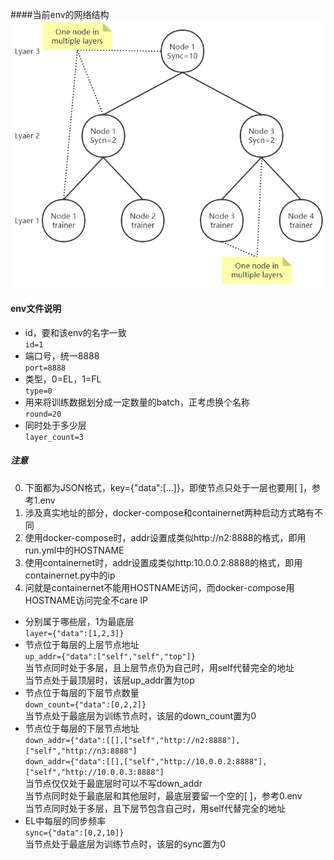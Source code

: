 ####当前env的网络结构
![网络结构](../default_network.png)

#### env文件说明
- id，要和该env的名字一致  
```id=1```
- 端口号，统一8888  
```port=8888```
- 类型，0=EL，1=FL  
```type=0```
- 用来将训练数据划分成一定数量的batch，正考虑换个名称  
```round=20```
- 同时处于多少层  
```layer_count=3```

##### 注意
  0. 下面都为JSON格式，key={"data":[...]}，即使节点只处于一层也要用[ ]，参考1.env
  0. 涉及真实地址的部分，docker-compose和containernet两种启动方式略有不同
  0. 使用docker-compose时，addr设置成类似http://n2:8888的格式，即用run.yml中的HOSTNAME
  0. 使用containernet时，addr设置成类似http:10.0.0.2:8888的格式，即用containernet.py中的ip
  0. 问就是containernet不能用HOSTNAME访问，而docker-compose用HOSTNAME访问完全不care IP
  
- 分别属于哪些层，1为最底层  
```layer={"data":[1,2,3]}```
- 节点位于每层的上层节点地址  
```up_addr={"data":["self","self","top"]}```  
当节点同时处于多层，且上层节点仍为自己时，用self代替完全的地址  
当节点处于最顶层时，该层up_addr置为top
- 节点位于每层的下层节点数量  
```down_count={"data":[0,2,2]}```  
当节点处于最底层为训练节点时，该层的down_count置为0  
- 节点位于每层的下层节点地址  
```down_addr={"data":[[],["self","http://n2:8888"],["self","http://n3:8888"]```  
```down_addr={"data":[[],["self","http://10.0.0.2:8888"],["self","http://10.0.0.3:8888"]```  
当节点仅仅处于最底层时可以不写down_addr  
当节点同时处于最底层和其他层时，最底层要留一个空的[ ]，参考0.env  
当节点同时处于多层，且下层节包含自己时，用self代替完全的地址
- EL中每层的同步频率  
```sync={"data":[0,2,10]}```  
当节点处于最底层为训练节点时，该层的sync置为0